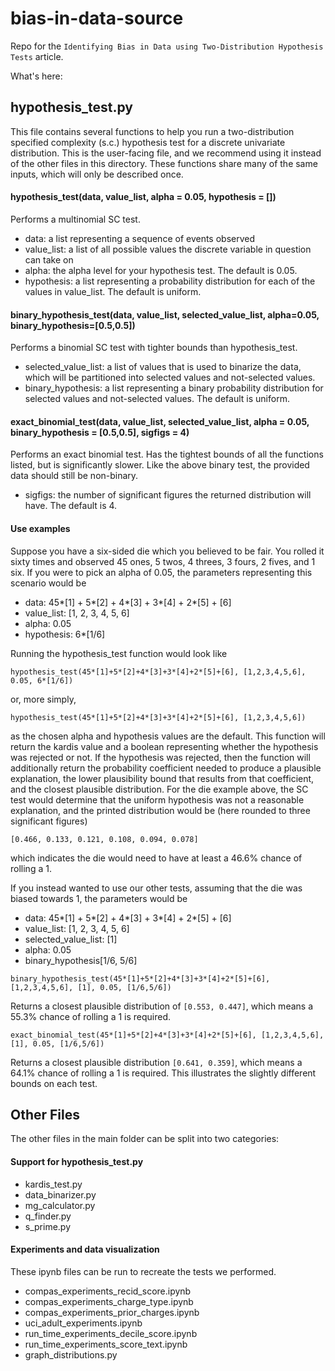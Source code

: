 # bias-in-data-source
Repo for the ```Identifying Bias in Data using Two-Distribution Hypothesis Tests``` article.

What's here:

## hypothesis_test.py
This file contains several functions to help you run a two-distribution specified complexity (s.c.) hypothesis test for a discrete univariate distribution. This is the user-facing file, and we recommend using it instead of the other files in this directory. These functions share many of the same inputs, which will only be described once. 

#### hypothesis_test(data, value_list, alpha = 0.05, hypothesis = [])
Performs a multinomial SC test.
  - data: a list representing a sequence of events observed
  - value_list: a list of all possible values the discrete variable in question can take on
  - alpha: the alpha level for your hypothesis test. The default is 0.05.
  - hypothesis: a list representing a probability distribution for each of the values in value_list. The default is uniform.

#### binary_hypothesis_test(data, value_list, selected_value_list, alpha=0.05, binary_hypothesis=[0.5,0.5])
Performs a binomial SC test with tighter bounds than hypothesis_test. 
  - selected_value_list: a list of values that is used to binarize the data, which will be partitioned into selected values and not-selected values. 
  - binary_hypothesis: a list representing a binary probability distribution for selected values and not-selected values. The default is uniform.

#### exact_binomial_test(data, value_list, selected_value_list, alpha = 0.05, binary_hypothesis = [0.5,0.5], sigfigs = 4)
Performs an exact binomial test. Has the tightest bounds of all the functions listed, but is significantly slower. Like the above binary test, the provided data should still be non-binary. 
  - sigfigs: the number of significant figures the returned distribution will have. The default is 4. 
  
#### Use examples
Suppose you have a six-sided die which you believed to be fair. You rolled it sixty times and observed 45 ones, 5 twos, 4 threes, 3 fours, 2 fives, and 1 six. If you were to pick an alpha of 0.05, the parameters representing this scenario would be 
  - data: 45*[1] + 5*[2] + 4*[3] + 3*[4] + 2*[5] + [6]
  - value_list: [1, 2, 3, 4, 5, 6]
  - alpha: 0.05
  - hypothesis: 6*[1/6]
 
Running the hypothesis_test function would look like 
```
hypothesis_test(45*[1]+5*[2]+4*[3]+3*[4]+2*[5]+[6], [1,2,3,4,5,6], 0.05, 6*[1/6])
```
or, more simply, 
```
hypothesis_test(45*[1]+5*[2]+4*[3]+3*[4]+2*[5]+[6], [1,2,3,4,5,6])
```
as the chosen alpha and hypothesis values are the default. This function will return the kardis value and a boolean representing whether the hypothesis was rejected or not.
If the hypothesis was rejected, then the function will additionally return the probability coefficient needed to produce a plausible explanation, the lower plausibility bound that results from that coefficient, and the closest plausible distribution. For the die example above, the SC test would determine that the uniform hypothesis was not a reasonable explanation, and the printed distribution would be (here rounded to three significant figures) 
```
[0.466, 0.133, 0.121, 0.108, 0.094, 0.078]
```
which indicates the die would need to have at least a 46.6% chance of rolling a 1. 

If you instead wanted to use our other tests, assuming that the die was biased towards 1, the parameters would be 
  - data: 45*[1] + 5*[2] + 4*[3] + 3*[4] + 2*[5] + [6]
  - value_list: [1, 2, 3, 4, 5, 6]
  - selected_value_list: [1]
  - alpha: 0.05
  - binary_hypothesis[1/6, 5/6]

```
binary_hypothesis_test(45*[1]+5*[2]+4*[3]+3*[4]+2*[5]+[6], [1,2,3,4,5,6], [1], 0.05, [1/6,5/6])
```
Returns a closest plausible distribution of ```[0.553, 0.447]```, which means a 55.3% chance of rolling a 1 is required. 
```
exact_binomial_test(45*[1]+5*[2]+4*[3]+3*[4]+2*[5]+[6], [1,2,3,4,5,6], [1], 0.05, [1/6,5/6])
```
Returns a closest plausible distribution ```[0.641, 0.359]```, which means a 64.1% chance of rolling a 1 is required.
This illustrates the slightly different bounds on each test. 

## Other Files
The other files in the main folder can be split into two categories:
#### Support for hypothesis_test.py
  - kardis_test.py
  - data_binarizer.py
  - mg_calculator.py
  - q_finder.py
  - s_prime.py
#### Experiments and data visualization
These ipynb files can be run to recreate the tests we performed. 
  - compas_experiments_recid_score.ipynb
  - compas_experiments_charge_type.ipynb
  - compas_experiments_prior_charges.ipynb
  - uci_adult_experiments.ipynb
  - run_time_experiments_decile_score.ipynb
  - run_time_experiments_score_text.ipynb
  - graph_distributions.py

